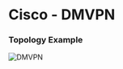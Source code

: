 # Cisco - DMVPN
### Topology Example

![DMVPN](https://github.com/user-attachments/assets/4befbc14-7c76-4d3f-88a0-c05b49b23ea5)
